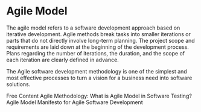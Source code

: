# Agile Model

The agile model refers to a software development approach based on iterative development. Agile methods break tasks into smaller iterations or parts that do not directly involve long-term planning. The project scope and requirements are laid down at the beginning of the development process. Plans regarding the number of iterations, the duration, and the scope of each iteration are clearly defined in advance.

The Agile software development methodology is one of the simplest and most effective processes to turn a vision for a business need into software solutions.

<ResourceGroupTitle>Free Content</ResourceGroupTitle>
<BadgeLink colorScheme='yellow' badgeText='Read' href='https://www.guru99.com/agile-scrum-extreme-testing.html'>Agile Methodology: What is Agile Model in Software Testing?</BadgeLink>
<BadgeLink colorScheme='yellow' badgeText='Read' href='https://www.javatpoint.com/software-engineering-agile-model'>Agile Model</BadgeLink>
<BadgeLink colorScheme='yellow' badgeText='Read' href='https://agilemanifesto.org/'>Manifesto for Agile Software Development</BadgeLink>